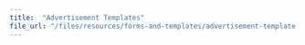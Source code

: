 ```yaml
---
title:  "Advertisement Templates"
file_url: "/files/resources/forms-and-templates/advertisement-template.doc"
---
```

